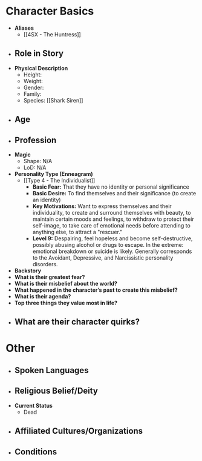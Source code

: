 # Character Basics
- **Aliases**
	- [[4SX - The Huntress]]
- **Role in Story**
	- 
- **Physical Description**
	- Height:
	- Weight:
	- Gender:
	- Family:
	- Species: [[Shark Siren]]
- **Age**
	- 
- **Profession**
	- 
- **Magic**
	- Shape: N/A
	- LoD: N/A
- **Personality Type (Enneagram)**
	- [[Type 4 - The Individualist]]
		- **Basic Fear:** That they have no identity or personal significance
		- **Basic Desire:** To find themselves and their significance (to create an identity)
		- **Key Motivations:** Want to express themselves and their individuality, to create and surround themselves with beauty, to maintain certain moods and feelings, to withdraw to protect their self-image, to take care of emotional needs before attending to anything else, to attract a "rescuer."
		- **Level 9:** Despairing, feel hopeless and become self-destructive, possibly abusing alcohol or drugs to escape. In the extreme: emotional breakdown or suicide is likely. Generally corresponds to the Avoidant, Depressive, and Narcissistic personality disorders.
- **Backstory**
- **What is their greatest fear?**
- **What is their misbelief about the world?**
- **What happened in the character’s past to create this misbelief?**
- **What is their agenda?**
- **Top three things they value most in life?**
- **What are their character quirks?**
	- 
# Other
- **Spoken Languages**
	- 
- **Religious Belief/Deity**
	- 
- **Current Status**
	- Dead
- **Affiliated Cultures/Organizations**
	- 
- **Conditions**
	- 